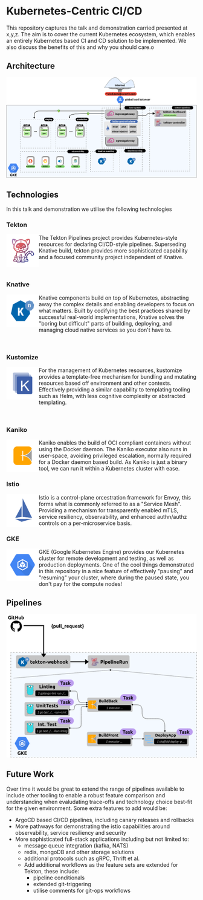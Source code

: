 # Kubernetes-Centric CI/CD

This repository captures the talk and demonstration carried presented at x,y,z. The aim is to cover the current Kubernetes ecosystem, which enables an entirely Kubernetes based CI and CD solution to be implemented. We also discuss the benefits of this and why you should care.o

## Architecture

![architecture](docs/assets/architecture.png)

## Technologies
In this talk and demonstration we utilise the following technologies

### Tekton

<img width=86 height=86 align="left" src="docs/assets/tekton.png">

The Tekton Pipelines project provides Kubernetes-style resources for declaring CI/CD-style pipelines. Superseding Knative build, tekton provides more sophisticated capability and a focused community project independent of Knative. 

&nbsp;

### Knative

<img width=86 height=86 align="left" src="docs/assets/knative.png">

Knative components build on top of Kubernetes, abstracting away the complex details and enabling developers to focus on what matters. Built by codifying the best practices shared by successful real-world implementations, Knative solves the "boring but difficult" parts of building, deploying, and managing cloud native services so you don't have to.

&nbsp;

### Kustomize

<img width=86 height=86 align="left" src="docs/assets/kustomize.png">

For the management of Kubernetes resources, kustomize provides a template-free mechanism for bundling and mutating resources based off environment and other contexts. Effectively providing a similar capability to templating tooling such as Helm, with less cognitive complexity or abstracted templating.

&nbsp;

### Kaniko

<img width=86 height=86 align="left" src="docs/assets/kaniko.png"> 

Kaniko enables the build of OCI compliant containers without using the Docker daemon. The Kaniko executor also runs in user-space, avoiding privileged escalation, normally required for a Docker daemon based build. As Kaniko is just a binary tool, we can run it within a Kubernetes cluster with ease.

### Istio

<img width=86 height=86 align="left" src="docs/assets/istio.png"> 

Istio is a control-plane orcestration framework for Envoy, this forms what is commonly referred to as a "Service Mesh". Providing a mechanism for transparently enabled mTLS, service resiliency, observability, and enhanced authn/authz controls on a per-microservice basis.

### GKE

<img width=86 height=86 align="left" src="docs/assets/gke.png"> 

GKE (Google Kubernetes Engine) provides our Kubernetes cluster for remote development and testing, as well as production deployments. One of the cool things demonstrated in this repository in a nice feature of effectively "pausing" and "resuming" your cluster, where during the paused state, you don't pay for the compute nodes!

## Pipelines

![pipelines](./docs/assets/pipelines-tekton.png)

## Future Work

Over time it would be great to extend the range of pipelines available to include other tooling to enable a robust feature comparison and understanding when evaludating trace-offs and technology choice best-fit for the given environment. Some extra features to add would be:

* ArgoCD based CI/CD pipelines, including canary releases and rollbacks
* More pathways for demonstrating the istio capabilities around observability, service resiliency and security
* More sophisticated full-stack applications including but not limited to:
  * message queue integration (kafka, NATS)
  * redis, mongoDB and other storage solutions
  * additional protocols such as gRPC, Thrift et al.
  * Add additional workflows as the feature sets are extended for Tekton, these include:
    * pipeline conditionals
    * extended git-triggering
    * utilise comments for git-ops workflows